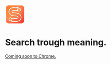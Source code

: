 <img src="src/assets/img/icon-128.png" width="64"/>

# Search trough meaning.

[Coming soon to Chrome.](https://skm.alonesolutions.ca)


